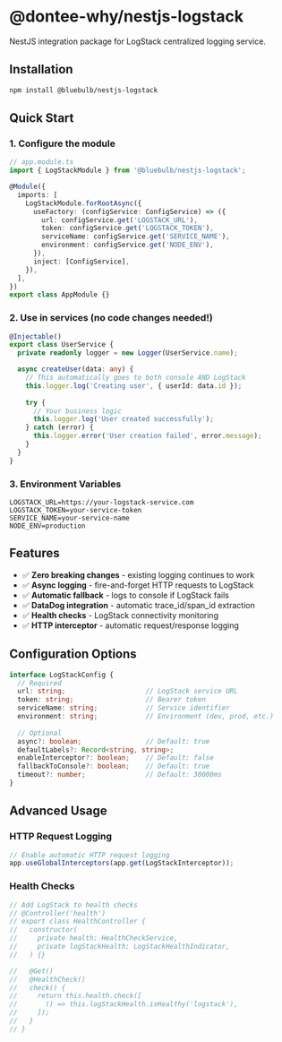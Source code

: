 # @dontee-why/nestjs-logstack

NestJS integration package for LogStack centralized logging service.

## Installation

```bash
npm install @bluebulb/nestjs-logstack
```

## Quick Start

### 1. Configure the module

```typescript
// app.module.ts
import { LogStackModule } from '@bluebulb/nestjs-logstack';

@Module({
  imports: [
    LogStackModule.forRootAsync({
      useFactory: (configService: ConfigService) => ({
        url: configService.get('LOGSTACK_URL'),
        token: configService.get('LOGSTACK_TOKEN'),
        serviceName: configService.get('SERVICE_NAME'),
        environment: configService.get('NODE_ENV'),
      }),
      inject: [ConfigService],
    }),
  ],
})
export class AppModule {}
```

### 2. Use in services (no code changes needed!)

```typescript
@Injectable()
export class UserService {
  private readonly logger = new Logger(UserService.name);

  async createUser(data: any) {
    // This automatically goes to both console AND LogStack
    this.logger.log('Creating user', { userId: data.id });
    
    try {
      // Your business logic
      this.logger.log('User created successfully');
    } catch (error) {
      this.logger.error('User creation failed', error.message);
    }
  }
}
```

### 3. Environment Variables

```env
LOGSTACK_URL=https://your-logstack-service.com
LOGSTACK_TOKEN=your-service-token
SERVICE_NAME=your-service-name
NODE_ENV=production
```

## Features

- ✅ **Zero breaking changes** - existing logging continues to work
- ✅ **Async logging** - fire-and-forget HTTP requests to LogStack
- ✅ **Automatic fallback** - logs to console if LogStack fails
- ✅ **DataDog integration** - automatic trace_id/span_id extraction
- ✅ **Health checks** - LogStack connectivity monitoring
- ✅ **HTTP interceptor** - automatic request/response logging

## Configuration Options

```typescript
interface LogStackConfig {
  // Required
  url: string;                    // LogStack service URL
  token: string;                  // Bearer token
  serviceName: string;            // Service identifier
  environment: string;            // Environment (dev, prod, etc.)
  
  // Optional
  async?: boolean;                // Default: true
  defaultLabels?: Record<string, string>;
  enableInterceptor?: boolean;    // Default: false
  fallbackToConsole?: boolean;    // Default: true
  timeout?: number;               // Default: 30000ms
}
```

## Advanced Usage

### HTTP Request Logging

```typescript
// Enable automatic HTTP request logging
app.useGlobalInterceptors(app.get(LogStackInterceptor));
```

### Health Checks

```typescript
// Add LogStack to health checks
// @Controller('health')
// export class HealthController {
//   constructor(
//     private health: HealthCheckService,
//     private logStackHealth: LogStackHealthIndicator,
//   ) {}

//   @Get()
//   @HealthCheck()
//   check() {
//     return this.health.check([
//       () => this.logStackHealth.isHealthy('logstack'),
//     ]);
//   }
// }
```
